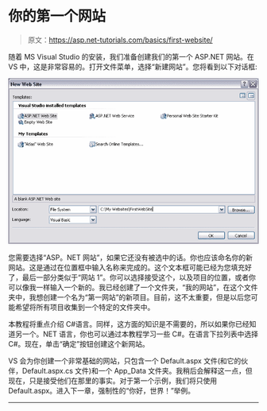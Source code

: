 # 你的第一个网站

> 原文：<https://asp.net-tutorials.com/basics/first-website/>

随着 MS Visual Studio 的安装，我们准备创建我们的第一个 ASP.NET 网站。在 VS 中，这是非常容易的。打开文件菜单，选择“新建网站”。您将看到以下对话框:

![](img/216e04f44b74c508ad5b737fa31a5e53.png)

您需要选择“ASP。NET 网站”，如果它还没有被选中的话。你也应该命名你的新网站。这是通过在位置框中输入名称来完成的。这个文本框可能已经为您填充好了，最后一部分类似于“网站 1”。你可以选择接受这个，以及项目的位置，或者你可以像我一样输入一个新的。我已经创建了一个文件夹，“我的网站”，在这个文件夹中，我想创建一个名为“第一网站”的新项目。目前，这不太重要，但是以后您可能希望将所有项目收集到一个特定的文件夹中。

本教程将重点介绍 C#语言。同样，这方面的知识是不需要的，所以如果你已经知道另一个。NET 语言，你也可以通过本教程学习一些 C#。在语言下拉列表中选择 C#。现在，单击“确定”按钮创建这个新网站。

VS 会为你创建一个非常基础的网站，只包含一个 Default.aspx 文件(和它的伙伴，Default.aspx.cs 文件)和一个 App_Data 文件夹。我稍后会解释这一点，但现在，只是接受他们在那里的事实。对于第一个示例，我们将只使用 Default.aspx。进入下一章，强制性的“你好，世界！”举例。

* * *